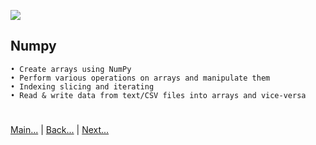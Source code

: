 
![](https://www.python.org/static/img/python-logo.png)

## Numpy

    • Create arrays using NumPy
    • Perform various operations on arrays and manipulate them
    • Indexing slicing and iterating
    • Read & write data from text/CSV files into arrays and vice-versa

 
#
[Main...](https://github.com/ptoraskar/Python-Learning/blob/master/README.md) | [Back...](/Module-4/1_python_for_da_ds.md) | [Next...](/Module-4/3_python_pandas.md)
